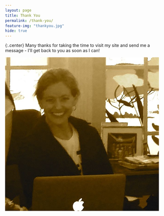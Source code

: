 ```yaml
---
layout: page
title: Thank You
permalink: /thank-you/
feature-img: "thankyou.jpg"
hide: true
---
```


{:.center}
Many thanks for taking the time to visit my site and send me a message - I'll get back to you as soon as I can!

<p class="center thank-you"><img src="/img/thankyou.jpg" alt="" /></p>